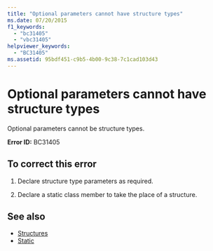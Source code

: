 ```yaml
---
title: "Optional parameters cannot have structure types"
ms.date: 07/20/2015
f1_keywords: 
  - "bc31405"
  - "vbc31405"
helpviewer_keywords: 
  - "BC31405"
ms.assetid: 95bdf451-c9b5-4b00-9c38-7c1cad103d43
---
```

# Optional parameters cannot have structure types
Optional parameters cannot be structure types.  
  
 **Error ID:** BC31405  
  
## To correct this error  
  
1. Declare structure type parameters as required.  
  
2. Declare a static class member to take the place of a structure.  
  
## See also

- [Structures](../programming-guide/language-features/data-types/structures.md)
- [Static](../language-reference/modifiers/static.md)
